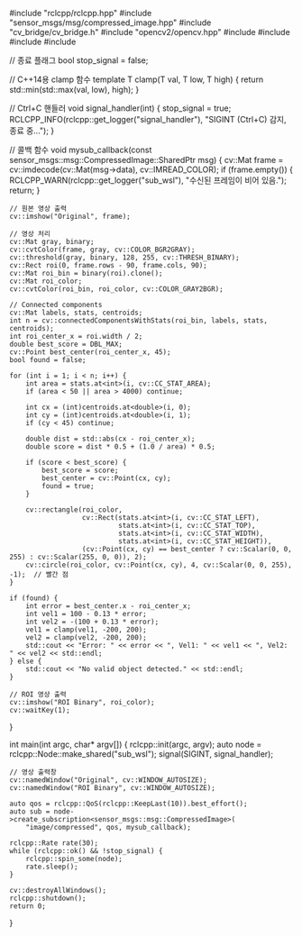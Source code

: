 #include "rclcpp/rclcpp.hpp"
#include "sensor_msgs/msg/compressed_image.hpp"
#include "cv_bridge/cv_bridge.h"
#include "opencv2/opencv.hpp"
#include <memory>
#include <csignal>
#include <iostream>
#include <cmath>

// 종료 플래그
bool stop_signal = false;

// C++14용 clamp 함수
template<typename T>
T clamp(T val, T low, T high) {
    return std::min(std::max(val, low), high);
}

// Ctrl+C 핸들러
void signal_handler(int)
{
    stop_signal = true;
    RCLCPP_INFO(rclcpp::get_logger("signal_handler"), "SIGINT (Ctrl+C) 감지, 종료 중...");
}

// 콜백 함수
void mysub_callback(const sensor_msgs::msg::CompressedImage::SharedPtr msg)
{
    cv::Mat frame = cv::imdecode(cv::Mat(msg->data), cv::IMREAD_COLOR);
    if (frame.empty()) {
        RCLCPP_WARN(rclcpp::get_logger("sub_wsl"), "수신된 프레임이 비어 있음.");
        return;
    }

    // 원본 영상 출력
    cv::imshow("Original", frame);

    // 영상 처리
    cv::Mat gray, binary;
    cv::cvtColor(frame, gray, cv::COLOR_BGR2GRAY);
    cv::threshold(gray, binary, 128, 255, cv::THRESH_BINARY);
    cv::Rect roi(0, frame.rows - 90, frame.cols, 90);
    cv::Mat roi_bin = binary(roi).clone();
    cv::Mat roi_color;
    cv::cvtColor(roi_bin, roi_color, cv::COLOR_GRAY2BGR);

    // Connected components
    cv::Mat labels, stats, centroids;
    int n = cv::connectedComponentsWithStats(roi_bin, labels, stats, centroids);
    int roi_center_x = roi.width / 2;
    double best_score = DBL_MAX;
    cv::Point best_center(roi_center_x, 45);
    bool found = false;

    for (int i = 1; i < n; i++) {
        int area = stats.at<int>(i, cv::CC_STAT_AREA);
        if (area < 50 || area > 4000) continue;

        int cx = (int)centroids.at<double>(i, 0);
        int cy = (int)centroids.at<double>(i, 1);
        if (cy < 45) continue;

        double dist = std::abs(cx - roi_center_x);
        double score = dist * 0.5 + (1.0 / area) * 0.5;

        if (score < best_score) {
            best_score = score;
            best_center = cv::Point(cx, cy);
            found = true;
        }

        cv::rectangle(roi_color,
                      cv::Rect(stats.at<int>(i, cv::CC_STAT_LEFT),
                               stats.at<int>(i, cv::CC_STAT_TOP),
                               stats.at<int>(i, cv::CC_STAT_WIDTH),
                               stats.at<int>(i, cv::CC_STAT_HEIGHT)),
                      (cv::Point(cx, cy) == best_center ? cv::Scalar(0, 0, 255) : cv::Scalar(255, 0, 0)), 2);
        cv::circle(roi_color, cv::Point(cx, cy), 4, cv::Scalar(0, 0, 255), -1);  // 빨간 점
    }

    if (found) {
        int error = best_center.x - roi_center_x;
        int vel1 = 100 - 0.13 * error;
        int vel2 = -(100 + 0.13 * error);
        vel1 = clamp(vel1, -200, 200);
        vel2 = clamp(vel2, -200, 200);
        std::cout << "Error: " << error << ", Vel1: " << vel1 << ", Vel2: " << vel2 << std::endl;
    } else {
        std::cout << "No valid object detected." << std::endl;
    }

    // ROI 영상 출력
    cv::imshow("ROI Binary", roi_color);
    cv::waitKey(1);
}

int main(int argc, char* argv[])
{
    rclcpp::init(argc, argv);
    auto node = rclcpp::Node::make_shared("sub_wsl");
    signal(SIGINT, signal_handler);

    // 영상 출력창
    cv::namedWindow("Original", cv::WINDOW_AUTOSIZE);
    cv::namedWindow("ROI Binary", cv::WINDOW_AUTOSIZE);

    auto qos = rclcpp::QoS(rclcpp::KeepLast(10)).best_effort();
    auto sub = node->create_subscription<sensor_msgs::msg::CompressedImage>(
        "image/compressed", qos, mysub_callback);

    rclcpp::Rate rate(30);
    while (rclcpp::ok() && !stop_signal) {
        rclcpp::spin_some(node);
        rate.sleep();
    }

    cv::destroyAllWindows();
    rclcpp::shutdown();
    return 0;
}
